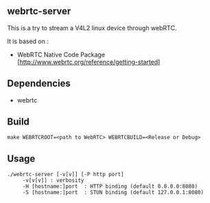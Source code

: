 webrtc-server
-------------

This is a try to stream a V4L2 linux device through webRTC.

It is based on :
 * WebRTC Native Code Package [http://www.webrtc.org/reference/getting-started]

Dependencies
------------
 - webrtc
 
Build
------- 
	make WEBRTCROOT=<path to WebRTC> WEBRTCBUILD=<Release or Debug>
	
Usage
-----
	./webrtc-server [-v[v]] [-P http port]
		 -v[v[v]] : verbosity
		 -H [hostname:]port  : HTTP binding (default 0.0.0.0:8080)
		 -S [hostname:]port  : STUN binding (default 127.0.0.1:8080)

